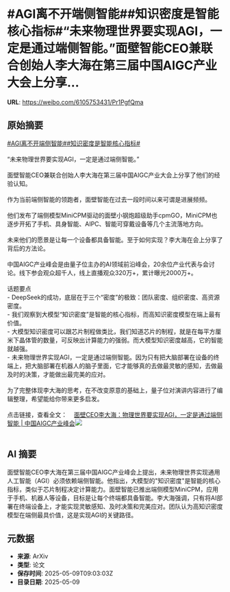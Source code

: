 # #AGI离不开端侧智能##知识密度是智能核心指标#“未来物理世界要实现AGI，一定是通过端侧智能。”面壁智能CEO兼联合创始人李大海在第三届中国AIGC产业大会上分享...

**URL**: https://weibo.com/6105753431/Pr1PgfQma

## 原始摘要

<a href="https://m.weibo.cn/search?containerid=231522type%3D1%26t%3D10%26q%3D%23AGI%E7%A6%BB%E4%B8%8D%E5%BC%80%E7%AB%AF%E4%BE%A7%E6%99%BA%E8%83%BD%23&amp;extparam=%23AGI%E7%A6%BB%E4%B8%8D%E5%BC%80%E7%AB%AF%E4%BE%A7%E6%99%BA%E8%83%BD%23" data-hide=""><span class="surl-text">#AGI离不开端侧智能#</span></a><a href="https://m.weibo.cn/search?containerid=231522type%3D1%26t%3D10%26q%3D%23%E7%9F%A5%E8%AF%86%E5%AF%86%E5%BA%A6%E6%98%AF%E6%99%BA%E8%83%BD%E6%A0%B8%E5%BF%83%E6%8C%87%E6%A0%87%23&amp;extparam=%23%E7%9F%A5%E8%AF%86%E5%AF%86%E5%BA%A6%E6%98%AF%E6%99%BA%E8%83%BD%E6%A0%B8%E5%BF%83%E6%8C%87%E6%A0%87%23" data-hide=""><span class="surl-text">#知识密度是智能核心指标#</span></a><br><br>“未来物理世界要实现AGI，一定是通过端侧智能。”<br><br>面壁智能CEO兼联合创始人李大海在第三届中国AIGC产业大会上分享了他们的经验认知。<br><br>作为当前端侧智能的领跑者，面壁智能在过去一段时间以来可谓是进展频频。<br><br>他们发布了端侧模型MiniCPM驱动的面壁小钢炮超级助手cpmGO，MiniCPM也逐步开拓了手机、具身智能、AIPC、智能可穿戴设备等几个主流落地方向。<br><br>未来他们的愿景是让每一个设备都具备智能。至于如何实现？李大海在会上分享了背后的方法论。<br><br>中国AIGC产业峰会是由量子位主办的AI领域前沿峰会，20余位产业代表与会讨论。线下参会观众超千人，线上直播观众320万+，累计曝光2000万+。<br><br>话题要点<br>- DeepSeek的成功，底层在于三个“密度”的极致：团队密度、组织密度、高资源密度。<br>- 我们观察到大模型“知识密度”是智能的核心指标，而高知识密度模型在端上最有价值。<br>- 大模型知识密度可以跟芯片制程做类比，我们知道芯片的制程，就是在每平方厘米下晶体管的数量，可反映出计算能力的强弱。而大模型知识密度越高，它的智能就越强。<br>- 未来物理世界实现AGI，一定是通过端侧智能。因为只有把大脑部署在设备的终端上，把大脑部署在机器人的脑子里面，它才能够真的去做最灵敏的感知，去做最及时的决策，才能做出最完美的应对。<br><br>为了完整体现李大海的思考，在不改变原意的基础上，量子位对演讲内容进行了编辑整理，希望能给你带来更多启发。<br><br>点击链接，查看全文：<a href="https://weibo.cn/sinaurl?u=https%3A%2F%2Fmp.weixin.qq.com%2Fs%2FNPfa91j9CJiu5LmVzgTKuA" data-hide=""><span class="url-icon"><img style="width: 1rem;height: 1rem" src="https://h5.sinaimg.cn/upload/2015/09/25/3/timeline_card_small_web_default.png" referrerpolicy="no-referrer"></span><span class="surl-text">面壁CEO李大海：物理世界要实现AGI，一定是通过端侧智能 | 中国AIGC产业峰会</span></a><img style="" src="https://tvax4.sinaimg.cn/large/006Fd7o3ly1i19aezspigj30zk0npe42.jpg" referrerpolicy="no-referrer"><br><br>

## AI 摘要

面壁智能CEO李大海在第三届中国AIGC产业峰会上提出，未来物理世界实现通用人工智能（AGI）必须依赖端侧智能。他指出，大模型的"知识密度"是智能的核心指标，类似于芯片制程决定计算能力。面壁智能已推出端侧模型MiniCPM，应用于手机、机器人等设备，目标是让每个终端都具备智能。李大海强调，只有将AI部署在终端设备上，才能实现灵敏感知、及时决策和完美应对。团队认为高知识密度模型在端侧最具价值，这是实现AGI的关键路径。

## 元数据

- **来源**: ArXiv
- **类型**: 论文
- **保存时间**: 2025-05-09T09:03:03Z
- **目录日期**: 2025-05-09
